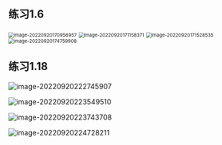 ## 练习1.6

<img src="C:/Users/zhy19/AppData/Roaming/Typora/typora-user-images/image-20220920170956957.png" alt="image-20220920170956957" style="zoom: 67%;" />

<img src="C:/Users/zhy19/AppData/Roaming/Typora/typora-user-images/image-20220920171158371.png" alt="image-20220920171158371" style="zoom:67%;" />

<img src="C:/Users/zhy19/AppData/Roaming/Typora/typora-user-images/image-20220920171528535.png" alt="image-20220920171528535" style="zoom:67%;" />

<img src="C:/Users/zhy19/AppData/Roaming/Typora/typora-user-images/image-20220920174759908.png" alt="image-20220920174759908" style="zoom:67%;" />

## 练习1.18

![image-20220920222745907](../../source/images/%E7%BB%83%E4%B9%A01.6/image-20220920222745907.png)

![image-20220920223549510](../../source/images/%E7%BB%83%E4%B9%A01.6/image-20220920223549510.png)

![image-20220920223743708](../../source/images/%E7%BB%83%E4%B9%A01.6/image-20220920223743708.png)

![image-20220920224728211](../../source/images/%E7%BB%83%E4%B9%A01.6/image-20220920224728211.png)